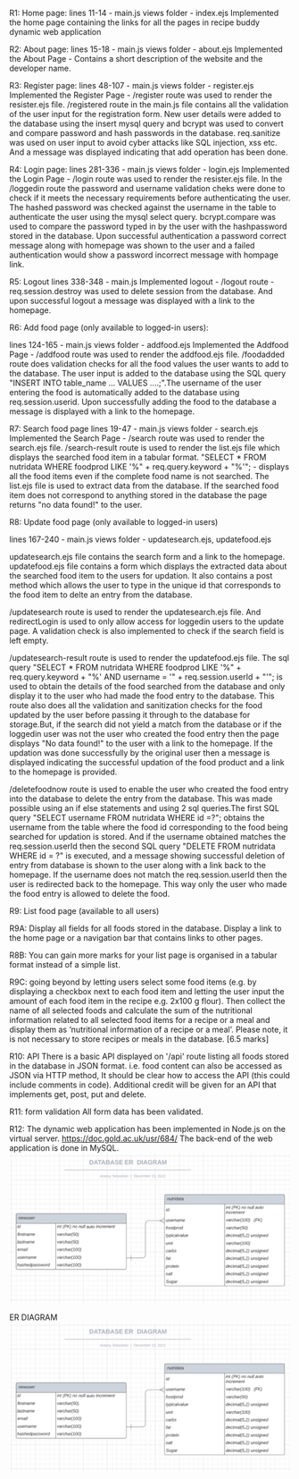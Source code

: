R1: Home page:
lines 11-14 - main.js
views folder - index.ejs
Implemented the home page containing the links for all the pages in recipe buddy dynamic web application

R2: About page: 
lines 15-18 - main.js
views folder - about.ejs
Implemented the About Page - Contains a short description of the website and the developer name.

R3: Register page:
lines 48-107 - main.js
views folder - register.ejs
Implemented the Register Page - /register route was used to render the resister.ejs file. /registered route in the main.js file contains all the validation of the user
input for the registration form. New user details were added to the database using the insert mysql query and bcrypt was used to convert and compare password and hash passwords in the database. req.sanitize was used on user input to avoid cyber attacks like SQL injection, xss etc. And a message was displayed indicating that add operation has been done.

R4: Login page:
lines 281-336 - main.js
views folder - login.ejs
Implemented the Login Page - /login route was used to render the resister.ejs file. In the /loggedin route the password and username validation cheks were done to check if it meets the necessary requirements before authenticating the user. The hashed password was checked against the username in the table to authenticate the user using the mysql select query. bcrypt.compare was used to compare the password typed in by the user with the hashpassword stored in the database. Upon successful authentication a password correct message along with homepage was shown to the user and a failed authentication would show a password incorrect message with hompage link.

R5: Logout
lines 338-348 - main.js
Implemented logout - /logout route - req.session.destroy was used to delete session from the database. And upon successful logout a message was displayed with a link to the homepage.

R6: Add food page (only available to logged-in users):

lines 124-165 - main.js
views folder - addfood.ejs
Implemented the Addfood Page - /addfood route was used to render the addfood.ejs file. /foodadded route does validation checks for all the food values the user wants to add to the database. The user input is added to the database using the SQL query "INSERT INTO table_name ... VALUES ....;".The username of the user entering the food is automatically added to the database using req.session.userid. Upon successfully adding the food to the database a message is displayed with a link to the homepage. 

R7: Search food page 
lines 19-47 - main.js
views folder - search.ejs
Implemented the Search Page - /search route was used to render the search.ejs file. /search-result route is used to render the list.ejs file which displays the searched food item in a tabular format. "SELECT * FROM nutridata WHERE foodprod LIKE '%" + req.query.keyword + "%'"; - displays all the food items even if the complete food name is not searched. The list.ejs file is used to extract data from the database. If the searched food item does not correspond to anything stored in the database the page returns "no data found!" to the user. 

R8: Update food page (only available to logged-in users)

lines 167-240 - main.js
views folder - updatesearch.ejs, updatefood.ejs

updatesearch.ejs file contains the search form and a link to the homepage. updatefood.ejs file contains a form which  displays the extracted data about the searched food item to the users for updation. It also contains a post method which allows the user to type in the unique id that corresponds to the food item to delte an entry from the database.

/updatesearch route is used to render the updatesearch.ejs file. And redirectLogin is used to only allow access for loggedin users to the update page. A validation check is also implemented to check if the search field is left empty.

/updatesearch-result route is used to render the updatefood.ejs file. The sql query "SELECT * FROM nutridata WHERE foodprod LIKE '%" + req.query.keyword + "%' AND username = '" + req.session.userId + "'"; is used to obtain the details of the food searched from the database and only display it to the user who had made the food entry to the database. This route also does all the validation and sanitization checks for the food updated by the user before passing it through to the database for storage.But, if the search did not yield a match from the database or if the loggedin user was not the user who created the food entry then the page displays "No data found!" to the user with a link to the homepage. If the updation was done successfully by the original user then a message is displayed indicating the successful updation of the food product and a link to the homepage is provided.

/deletefoodnow route is used to enable the user who created the food entry into the database to delete the entry from the database. This was made possible using an if else statements and using 2 sql queries.The first SQL query "SELECT username FROM nutridata WHERE id =?"; obtains the username from the table where the food id corresponding to the food being searched for updation is stored. And if the username obtained matches the req.session.userId then the second SQL query "DELETE FROM nutridata WHERE id = ?" is executed, and a message showing successful deletion of entry from database is shown to the user along with a link back to the homepage. If the username does not match the req.session.userId then the user is redirected back to the homepage. This way only the user who made the food entry is allowed to delete the food.


R9: List food page (available to all users)

R9A: Display all fields for all foods stored in the database. Display a link to the home page or a navigation bar that contains links to other pages.

R8B: You can gain more marks for your list page is organised in a tabular format instead of a simple list.

R9C: going beyond by letting users select some food items (e.g. by displaying a checkbox next to each food item and letting the user input the amount of each food item in the recipe e.g. 2x100 g flour). Then collect the name of all selected foods and calculate the sum of the nutritional information related to all selected food items for a recipe or a meal and display them as ‘nutritional information of a recipe or a meal’. Please note, it is not necessary to store recipes or meals in the database. [6.5 marks]

R10: API
There is a basic API displayed on '/api' route listing all foods stored in the database in JSON format. i.e. food content can also be accessed as JSON via HTTP method, It should be clear how to access the API (this could include comments in code). Additional credit will be given for an API that implements get, post, put and delete.

R11: form validation
All form data has been validated.

R12: 
The dynamic web application has been implemented in Node.js on the virtual server. 
https://doc.gold.ac.uk/usr/684/
The back-end of the web application is done in MySQL. 
<img src="2022-12-23 (2).png" alt="Alt text" title="Optional title">


ER DIAGRAM
<img src="2022-12-23 (2).png" alt="Alt text" title="Optional title">
